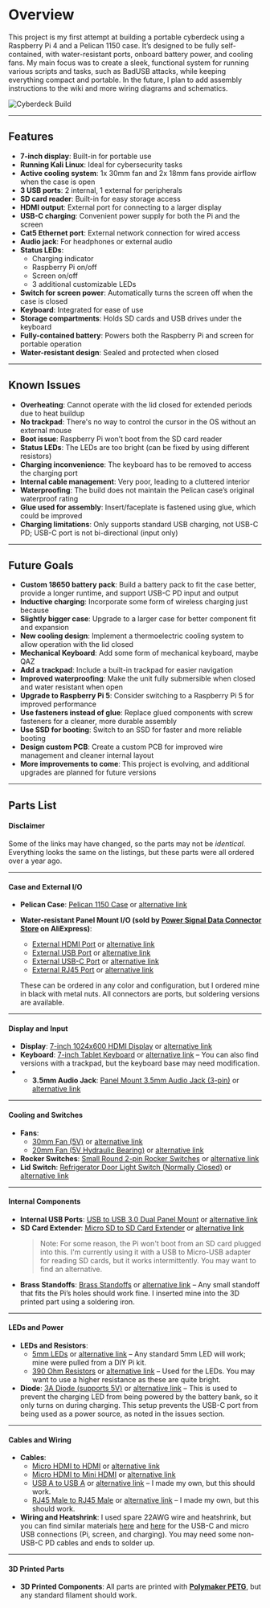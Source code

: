 # Overview

This project is my first attempt at building a portable cyberdeck using a Raspberry Pi 4 and a Pelican 1150 case. It’s designed to be fully self-contained, with water-resistant ports, onboard battery power, and cooling fans. My main focus was to create a sleek, functional system for running various scripts and tasks, such as BadUSB attacks, while keeping everything compact and portable.
In the future, I plan to add assembly instructions to the wiki and more wiring diagrams and schematics.

![Cyberdeck Build](https://i.imgur.com/6F71S5s.jpeg)

---

## Features
- **7-inch display**: Built-in for portable use
- **Running Kali Linux**: Ideal for cybersecurity tasks
- **Active cooling system**: 1x 30mm fan and 2x 18mm fans provide airflow when the case is open
- **3 USB ports**: 2 internal, 1 external for peripherals
- **SD card reader**: Built-in for easy storage access
- **HDMI output**: External port for connecting to a larger display
- **USB-C charging**: Convenient power supply for both the Pi and the screen
- **Cat5 Ethernet port**: External network connection for wired access
- **Audio jack**: For headphones or external audio
- **Status LEDs**:
  - Charging indicator
  - Raspberry Pi on/off
  - Screen on/off
  - 3 additional customizable LEDs
- **Switch for screen power**: Automatically turns the screen off when the case is closed
- **Keyboard**: Integrated for ease of use
- **Storage compartments**: Holds SD cards and USB drives under the keyboard
- **Fully-contained battery**: Powers both the Raspberry Pi and screen for portable operation
- **Water-resistant design**: Sealed and protected when closed

---

## Known Issues
- **Overheating**: Cannot operate with the lid closed for extended periods due to heat buildup
- **No trackpad**: There's no way to control the cursor in the OS without an external mouse
- **Boot issue**: Raspberry Pi won’t boot from the SD card reader
- **Status LEDs**: The LEDs are too bright (can be fixed by using different resistors)
- **Charging inconvenience**: The keyboard has to be removed to access the charging port
- **Internal cable management**: Very poor, leading to a cluttered interior
- **Waterproofing**: The build does not maintain the Pelican case’s original waterproof rating
- **Glue used for assembly**: Insert/faceplate is fastened using glue, which could be improved
- **Charging limitations**: Only supports standard USB charging, not USB-C PD; USB-C port is not bi-directional (input only)

---

## Future Goals
- **Custom 18650 battery pack**: Build a battery pack to fit the case better, provide a longer runtime, and support USB-C PD input and output
- **Inductive charging**: Incorporate some form of wireless charging just because 
- **Slightly bigger case**: Upgrade to a larger case for better component fit and expansion
- **New cooling design**: Implement a thermoelectric cooling system to allow operation with the lid closed
- **Mechanical Keyboard**: Add some form of mechanical keyboard, maybe QAZ
- **Add a trackpad**: Include a built-in trackpad for easier navigation
- **Improved waterproofing**: Make the unit fully submersible when closed and water resistant when open 
- **Upgrade to Raspberry Pi 5**: Consider switching to a Raspberry Pi 5 for improved performance
- **Use fasteners instead of glue**: Replace glued components with screw fasteners for a cleaner, more durable assembly
- **Use SSD for booting**: Switch to an SSD for faster and more reliable booting
- **Design custom PCB**: Create a custom PCB for improved wire management and cleaner internal layout
- **More improvements to come**: This project is evolving, and additional upgrades are planned for future versions

---

## Parts List

#### Disclaimer
Some of the links may have changed, so the parts may not be *identical*. Everything looks the same on the listings, but these parts were all ordered over a year ago.

---

#### Case and External I/O

- **Pelican Case**: [Pelican 1150 Case](https://shorturl.at/xyr0k) or [alternative link](https://www.pelican.com/us/en/product/cases/protector/1150/)
- **Water-resistant Panel Mount I/O (sold by [Power Signal Data Connector Store](https://www.aliexpress.com/store/1102188024) on AliExpress)**:
  - [External HDMI Port](https://shorturl.at/CyrGC) or [alternative link](https://www.aliexpress.us/item/3256804676511038.html?spm=a2g0o.cart.0.0.562938da9tuzdT&mp=1&gatewayAdapt=glo2usa)
  - [External USB Port](https://shorturl.at/Cf8bj) or [alternative link](https://www.aliexpress.us/item/3256805021108099.html?spm=a2g0o.detail.0.0.7f3fH9ZSH9ZSXv&mp=1&gatewayAdapt=glo2usa)
  - [External USB-C Port](https://shorturl.at/6hTVx) or [alternative link](https://www.aliexpress.us/item/3256804676644038.html?spm=a2g0o.detail.0.0.3261xuXIxuXIZe&mp=1&gatewayAdapt=glo2usa)
  - [External RJ45 Port](https://shorturl.at/9zwq1) or [alternative link](https://www.aliexpress.us/item/3256805248603359.html?spm=a2g0o.detail.0.0.6504P2iMP2iMBi&mp=1&gatewayAdapt=glo2usa)

  These can be ordered in any color and configuration, but I ordered mine in black with metal nuts. All connectors are ports, but soldering versions are available.

---

#### Display and Input

- **Display**: [7-inch 1024x600 HDMI Display](https://shorturl.at/NZxAf) or [alternative link](https://www.aliexpress.us/item/3256806868466798.html?pdp_npi=4%40dis%21USD%21US%20%2444.80%21US%20%2422.40%21%21%21314.42%21157.21%21%402103340717283966818035330d03eb%2112000039248340416%21sh%21US%214391796073%21X&spm=a2g0o.store_pc_home.allitems_choice_2005636386515.1005007054781550&gatewayAdapt=glo2usa)
- **Keyboard**: [7-inch Tablet Keyboard](https://a.co/d/doeQoq1) or [alternative link](https://www.amazon.com/dp/B088ZWT5N1?ref=cm_sw_r_cp_ud_dp_W3J2JXD4Q4X6JF7ZAZNS_1&ref_=cm_sw_r_cp_ud_dp_W3J2JXD4Q4X6JF7ZAZNS_1&skipTwisterOG=1&th=1)
 – You can also find versions with a trackpad, but the keyboard base may need modification.
- - **3.5mm Audio Jack**: [Panel Mount 3.5mm Audio Jack (3-pin)](https://shorturl.at/4XXrT) or [alternative link](https://www.aliexpress.us/item/3256805998541350.html?spm=a2g0o.order_list.order_list_main.102.61621802XBqfx4&gatewayAdapt=glo2usa)

---

#### Cooling and Switches

- **Fans**:
  - [30mm Fan (5V)](https://shorturl.at/P3yWi) or [alternative link](https://www.aliexpress.us/item/3256806120222119.html?spm=a2g0o.productlist.main.3.3bea380ezXkHoD&algo_pvid=087d325e-d732-40f2-a44e-e86344cc06df&algo_exp_id=087d325e-d732-40f2-a44e-e86344cc06df-1&pdp_npi=4%40dis%21USD%214.57%214.57%21%21%214.57%214.57%21%402101e07217283972539762667ebae0%2112000036695416046%21sea%21US%214391796073%21X&curPageLogUid=BouIf6woF0SP&utparam-url=scene%3Asearch%7Cquery_from%3A)
  - [20mm Fan (5V Hydraulic Bearing)](https://a.co/d/7ztwXzH) or [alternative link](https://www.amazon.com/dp/B08MKVSKR6?ref=cm_sw_r_cp_ud_dp_9MMJGZ18CV85JV7A95QX&ref_=cm_sw_r_cp_ud_dp_9MMJGZ18CV85JV7A95QX&social_share=cm_sw_r_cp_ud_dp_9MMJGZ18CV85JV7A95QX&skipTwisterOG=1&th=1)
- **Rocker Switches**: [Small Round 2-pin Rocker Switches](https://shorturl.at/hRt7r) or [alternative link](https://www.aliexpress.us/item/3256807356199141.html?spm=a2g0o.productlist.main.33.549f33b6wGvfeH&algo_pvid=c1a7f8c8-39f6-425d-ae84-71ed4f782a00&algo_exp_id=c1a7f8c8-39f6-425d-ae84-71ed4f782a00-16&pdp_npi=4%40dis%21USD%212.71%211.56%21%21%2118.99%2110.92%21%402103205217283968820746597e8f89%2112000041227080248%21sea%21US%214391796073%21X&curPageLogUid=bANHgWR5Z65P&utparam-url=scene%3Asearch%7Cquery_from%3A)
- **Lid Switch**: [Refrigerator Door Light Switch (Normally Closed)](https://a.co/d/ivMNV4H) or [alternative link](https://shorturl.at/g9zLX)

---

#### Internal Components

- **Internal USB Ports**: [USB to USB 3.0 Dual Panel Mount](https://a.co/d/hqzMyTw) or [alternative link](https://www.amazon.com/dp/B09QQJJML1?ref=cm_sw_r_cp_ud_dp_K7BSMTF40C3JCCPVZWPJ&ref_=cm_sw_r_cp_ud_dp_K7BSMTF40C3JCCPVZWPJ&social_share=cm_sw_r_cp_ud_dp_K7BSMTF40C3JCCPVZWPJ&skipTwisterOG=1)
- **SD Card Extender**: [Micro SD to SD Card Extender](https://shorturl.at/vaQC8) or [alternative link](https://www.aliexpress.us/item/3256803938544773.html?spm=a2g0o.productlist.main.7.551754d9Y1xT5D&algo_pvid=c2f11514-59ba-42cf-9626-3993c9cf9a8f&aem_p4p_detail=202410080727033596893120997910022643752&algo_exp_id=c2f11514-59ba-42cf-9626-3993c9cf9a8f-3&pdp_npi=4%40dis%21USD%213.60%213.60%21%21%213.60%213.60%21%402101fb1017283976237505258e037e%2112000028118186972%21sea%21US%214391796073%21X&curPageLogUid=1OrPtSy9lcx2&utparam-url=scene%3Asearch%7Cquery_from%3A&search_p4p_id=202410080727033596893120997910022643752_1)
  > Note: For some reason, the Pi won't boot from an SD card plugged into this. I'm currently using it with a USB to Micro-USB adapter for reading SD cards, but it works intermittently. You may want to find an alternative.
- **Brass Standoffs**: [Brass Standoffs](https://shorturl.at/BhvH3) or [alternative link](https://www.aliexpress.us/item/2251832748907515.html?spm=a2g0o.productlist.main.1.77cd124b3Mgj8F&algo_pvid=5a9814cc-31e1-4016-9e33-5ca2258e73d7&algo_exp_id=5a9814cc-31e1-4016-9e33-5ca2258e73d7-0&pdp_npi=4%40dis%21USD%2116.80%216.89%21%21%2116.80%216.89%21%402101ea7117283994584186140e1e2f%2166109483839%21sea%21US%214391796073%21X&curPageLogUid=t0X8mgtRuEqd&utparam-url=scene%3Asearch%7Cquery_from%3A) – Any small standoff that fits the Pi’s holes should work fine. I inserted mine into the 3D printed part using a soldering iron. 

---

#### LEDs and Power

- **LEDs and Resistors**:
  - [5mm LEDs](https://shorturl.at/MhEKz) or [alternative link](https://www.aliexpress.us/item/3256805522196114.html?spm=a2g0o.productlist.main.1.73135c11NG8V0z&algo_pvid=3f239b2b-58c5-4eab-986c-39b02707dec4&algo_exp_id=3f239b2b-58c5-4eab-986c-39b02707dec4-0&pdp_npi=4%40dis%21USD%211.68%211.68%21%21%2111.81%2111.81%21%402101ea8c17283982047626731e1e3b%2112000034078716879%21sea%21US%214391796073%21X&curPageLogUid=9dFMfLLQkKbc&utparam-url=scene%3Asearch%7Cquery_from%3A) – Any standard 5mm LED will work; mine were pulled from a DIY Pi kit. 
  - [390 Ohm Resistors](https://shorturl.at/njeu3) or [alternative link](https://www.aliexpress.us/item/3256804747550699.html?spm=a2g0o.productlist.main.3.7977740alkOlOt&algo_pvid=32487002-2eb7-495e-a926-dc5a672d5779&algo_exp_id=32487002-2eb7-495e-a926-dc5a672d5779-1&pdp_npi=4%40dis%21USD%212.31%212.31%21%21%212.31%212.31%21%402101c9ac17283982955918910eccf5%2112000031069410692%21sea%21US%214391796073%21X&curPageLogUid=YZri7EgroMH3&utparam-url=scene%3Asearch%7Cquery_from%3A) – Used for the LEDs. You may want to use a higher resistance as these are quite bright. 
- **Diode**: [3A Diode (supports 5V)](https://a.co/d/aqU21aW) or [alternative link](https://www.amazon.com/dp/B0D4QNTT4V?ref=cm_sw_r_cp_ud_dp_AQAJ49RP5TSYMA0KZTRB_1&ref_=cm_sw_r_cp_ud_dp_AQAJ49RP5TSYMA0KZTRB_1&social_share=cm_sw_r_cp_ud_dp_AQAJ49RP5TSYMA0KZTRB_1&skipTwisterOG=1)
 – This is used to prevent the charging LED from being powered by the battery bank, so it only turns on during charging. This setup prevents the USB-C port from being used as a power source, as noted in the issues section. 
---

#### Cables and Wiring

- **Cables**:
  - [Micro HDMI to HDMI](https://shorturl.at/lDclC) or [alternative link](https://www.aliexpress.us/item/3256802014452724.html?spm=a2g0o.order_list.order_list_main.5.5df11802u5n2FA&gatewayAdapt=glo2usa)
  - [Micro HDMI to Mini HDMI](https://a.co/d/1WwkHYU) or [alternative link](https://www.amazon.com/dp/B08BFZFT7R?ref=cm_sw_r_cp_ud_dp_2QFHWCFVPHJDC0JWJT6R&ref_=cm_sw_r_cp_ud_dp_2QFHWCFVPHJDC0JWJT6R&social_share=cm_sw_r_cp_ud_dp_2QFHWCFVPHJDC0JWJT6R&skipTwisterOG=1)
  - [USB A to USB A](https://shorturl.at/Ay4hM) or [alternative link](https://www.aliexpress.us/item/3256806526879520.html?spm=a2g0o.productlist.main.1.2c1b4851jxyIFD&algo_pvid=b826eab0-3f62-4c1c-94d9-be90fe4566e2&algo_exp_id=b826eab0-3f62-4c1c-94d9-be90fe4566e2-0&pdp_npi=4%40dis%21USD%210.96%210.94%21%21%210.96%210.94%21%402103010f17283990423726422e8976%2112000038073797830%21sea%21US%214391796073%21X&curPageLogUid=jdl8tKrp6YSl&utparam-url=scene%3Asearch%7Cquery_from%3A) – I made my own, but this should work. 
  - [RJ45 Male to RJ45 Male](https://shorturl.at/zojFO) or [alternative link](https://www.aliexpress.us/item/2251832635496878.html?spm=a2g0o.productlist.main.1.2e0ebefaN1aiKa&algo_pvid=2ed1e082-9ba9-4eb1-9e3b-90b305f95d62&algo_exp_id=2ed1e082-9ba9-4eb1-9e3b-90b305f95d62-0&pdp_npi=4%40dis%21USD%211.67%211.67%21%21%211.67%211.67%21%402101effb17283991670993791e80bb%2112000025278965076%21sea%21US%214391796073%21X&curPageLogUid=NhxhG1leGv5l&utparam-url=scene%3Asearch%7Cquery_from%3A)
 – I made my own, but this should work.
- **Wiring and Heatshrink**: I used spare 22AWG wire and heatshrink, but you can find similar materials [here](https://shorturl.at/3O9jX) and [here](https://shorturl.at/ypX5P) for the USB-C and micro USB connections (Pi, screen, and charging). You may need some non-USB-C PD cables and ends to solder up. 
---

#### 3D Printed Parts

- **3D Printed Components**: All parts are printed with [**Polymaker PETG**](https://us.polymaker.com/products/polylite-petg), but any standard filament should work. 
